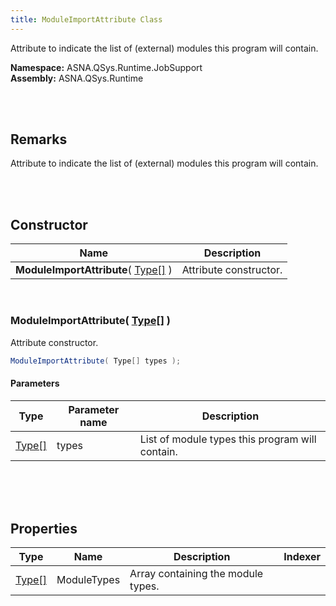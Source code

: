 ```yaml
---
title: ModuleImportAttribute Class
---
```


Attribute to indicate the list of (external) modules this program will contain.

**Namespace:** ASNA.QSys.Runtime.JobSupport <br/>
**Assembly:** ASNA.QSys.Runtime

<br>
<br>

## Remarks

Attribute to indicate the list of (external) modules this program will contain.

[//]: # ($$TODO: Complete the Remarks section.)

<br>
<br>

## Constructor

| Name |  Description 
| --- | --- 
| **ModuleImportAttribute**( [Type[]](https://docs.microsoft.com/en-us/dotnet/api/system.type) ) | Attribute constructor.

<br>

### ModuleImportAttribute( [Type[]](https://docs.microsoft.com/en-us/dotnet/api/system.type) )

Attribute constructor.

```cs
ModuleImportAttribute( Type[] types );
```

#### Parameters

| Type | Parameter name | Description
| --- | --- | ---
| [Type[]](https://docs.microsoft.com/en-us/dotnet/api/system.type) | types | List of module types this program will contain. 

<br>


<br>
<br>

## Properties

| Type | Name | Description | Indexer
| --- | --- | --- | --- 
| [Type[]](https://docs.microsoft.com/en-us/dotnet/api/system.type) | ModuleTypes | Array containing the module types. | 

<br>
<br>

